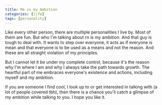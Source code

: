 ```yaml
---
title: Me vs my Ambition
categories: [life]
tags: [personality]
---
```


Like every other person, there are multiple personalities I live by. Most of them are fun.
But who I'm talking about rn is my ambition. And that guy is tough to deal with. It wants to step over everyone, it acts as if everyone is mean and that everyone is to be used as a means and not the reason. And these are all straight violation of my principles.

But I cannot let it be under my complete control, because it's the reason why I'm where I am and why I always take the path towards growth. The heartful part of me embraces everyone's existence and actions, including myself and my ambition.

If you are someone I find cool, I look up to or get interested in talking with (a lot of people covered tbh), then there is a chance you'll catch a glimpse of my ambition while talking to you. I hope you like it.
